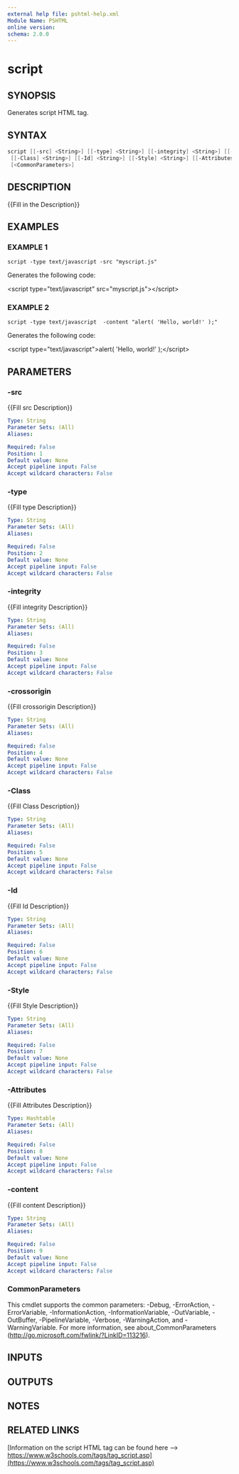 ```yaml
---
external help file: pshtml-help.xml
Module Name: PSHTML
online version:
schema: 2.0.0
---
```


# script

## SYNOPSIS
Generates script HTML tag.

## SYNTAX

``` powershell
script [[-src] <String>] [[-type] <String>] [[-integrity] <String>] [[-crossorigin] <String>]
 [[-Class] <String>] [[-Id] <String>] [[-Style] <String>] [[-Attributes] <Hashtable>] [[-content] <String>]
 [<CommonParameters>]
```

## DESCRIPTION
{{Fill in the Description}}

## EXAMPLES

### EXAMPLE 1
```
script -type text/javascript -src "myscript.js"
```

Generates the following code:

\<script type="text/javascript" src="myscript.js"\>\</script\>

### EXAMPLE 2
```
script -type text/javascript  -content "alert( 'Hello, world!' );"
```

Generates the following code:

\<script type="text/javascript"\>alert( 'Hello, world!' );\</script\>

## PARAMETERS

### -src
{{Fill src Description}}

```yaml
Type: String
Parameter Sets: (All)
Aliases:

Required: False
Position: 1
Default value: None
Accept pipeline input: False
Accept wildcard characters: False
```

### -type
{{Fill type Description}}

```yaml
Type: String
Parameter Sets: (All)
Aliases:

Required: False
Position: 2
Default value: None
Accept pipeline input: False
Accept wildcard characters: False
```

### -integrity
{{Fill integrity Description}}

```yaml
Type: String
Parameter Sets: (All)
Aliases:

Required: False
Position: 3
Default value: None
Accept pipeline input: False
Accept wildcard characters: False
```

### -crossorigin
{{Fill crossorigin Description}}

```yaml
Type: String
Parameter Sets: (All)
Aliases:

Required: False
Position: 4
Default value: None
Accept pipeline input: False
Accept wildcard characters: False
```

### -Class
{{Fill Class Description}}

```yaml
Type: String
Parameter Sets: (All)
Aliases:

Required: False
Position: 5
Default value: None
Accept pipeline input: False
Accept wildcard characters: False
```

### -Id
{{Fill Id Description}}

```yaml
Type: String
Parameter Sets: (All)
Aliases:

Required: False
Position: 6
Default value: None
Accept pipeline input: False
Accept wildcard characters: False
```

### -Style
{{Fill Style Description}}

```yaml
Type: String
Parameter Sets: (All)
Aliases:

Required: False
Position: 7
Default value: None
Accept pipeline input: False
Accept wildcard characters: False
```

### -Attributes
{{Fill Attributes Description}}

```yaml
Type: Hashtable
Parameter Sets: (All)
Aliases:

Required: False
Position: 8
Default value: None
Accept pipeline input: False
Accept wildcard characters: False
```

### -content
{{Fill content Description}}

```yaml
Type: String
Parameter Sets: (All)
Aliases:

Required: False
Position: 9
Default value: None
Accept pipeline input: False
Accept wildcard characters: False
```

### CommonParameters
This cmdlet supports the common parameters: -Debug, -ErrorAction, -ErrorVariable, -InformationAction, -InformationVariable, -OutVariable, -OutBuffer, -PipelineVariable, -Verbose, -WarningAction, and -WarningVariable.
For more information, see about_CommonParameters (http://go.microsoft.com/fwlink/?LinkID=113216).

## INPUTS

## OUTPUTS

## NOTES

## RELATED LINKS

[Information on the script HTML tag can be found here --> https://www.w3schools.com/tags/tag_script.asp](https://www.w3schools.com/tags/tag_script.asp)
